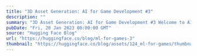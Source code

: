 ```yaml
---
title: "3D Asset Generation: AI for Game Development #3"
description: ""
summary: "3D Asset Generation: AI for Game Development #3 Welcome to AI for Game Development! In this series, ..."
pubDate: "Fri, 20 Jan 2023 00:00:00 GMT"
source: "Hugging Face Blog"
url: "https://huggingface.co/blog/ml-for-games-3"
thumbnail: "https://huggingface.co/blog/assets/124_ml-for-games/thumbnail3.png"
---
```


